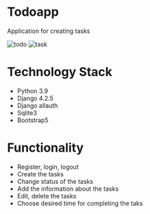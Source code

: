 # Todoapp
Application for creating tasks


![todo](https://github.com/Andrew1399/Todoapp/assets/102066744/52e4f50e-a41b-4d05-a216-f54f04eed38f)
![task](https://github.com/Andrew1399/Todoapp/assets/102066744/9f9fc451-8faa-4605-a76b-86878d795fcf)

# Technology Stack
- Python 3.9
- Django 4.2.5
- Django allauth
- Sqlite3
- Bootstrap5

# Functionality
- Register, login, logout
- Create the tasks
- Change status of the tasks
- Add the information about the tasks
- Edit, delete the tasks
- Choose desired time for completing the taks
